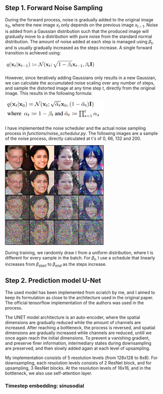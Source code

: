 ## Step 1. Forward Noise Sampling

During the forward process, noise is gradually added to the original image $x_0$, where the new image $x_t$ only depends on the previous image $x_{t-1}$. Noise is added from a Gaussian distribution such that the produced image will gradually move to a distribution with pure noise from the standard normal distribution. The amount of noise added at each step is managed using $\beta_t$, and is usually gradually increased as the steps increase. A single forward transition is achieved using: 

<img src="figures/image.png" alt="drawing" width="300"/>

However, since iteratively adding Gaussians only results in a new Gaussian, we can calculate the accumulated noise scaling over any number of steps, and sample the distorted image at any time step t, directly from the original image. This results in the following formula:

<img src="figures/image-1.png" alt="drawing" width="325"/>

I have implemented the noise scheduler and the actual noise sampling process in *functions/noise_schedulur.py*. The following images are a sample of the noise process, directly calculated at t's of 0, 66, 132 and 200.

<img src="figures/cumulative_noise.png" alt="drawing" width="325"/>

During training, we randomly draw t from a uniform distribution, where t is different for every sample in the batch. For $\beta_t$, I use a schedule that linearly increases from $\beta_{start}$ to $\beta_{end}$ as the steps increase.

## Step 2. Prediction model U-Net

The used model has been implemented from scratch by me, and I aimed to keep its formulation as close to the architecture used in the original paper. The official tensorflow implementation of the authors was used in the process.

The UNET model architecture is an auto-encoder, where the spatial dimensions are gradually reduced while the amount of channels are increased. After reaching a bottleneck, the process is reversed, and spatial dimensions are gradually increased while channels are reduced, untill we once again reach the initial dimensions. To prevent a vanishing gradient, and preserve finer information, intermediary states during downsampling are preserved, and then slowly added again at each level of upsampling.

 My implementation consists of 5 resolution levels (from 128x128 to 8x8). For downsampling, each resolution levels consists of 2 ResNet block, and for upsampling, 3 ResNet blocks. At the resolution levels of 16x16, and in the bottleneck, we also use self-attention layer.

 ### Timestep embedding: sinusodial
